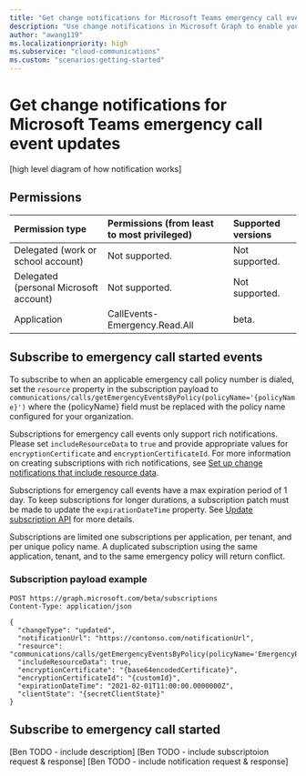 ```yaml
---
title: "Get change notifications for Microsoft Teams emergency call event updates"
description: "Use change notifications in Microsoft Graph to enable you to subscribe to various events for Microsoft Teams emergency calls."
author: "awang119"
ms.localizationpriority: high
ms.subservice: "cloud-communications"
ms.custom: "scenarios:getting-started"
---
```

# Get change notifications for Microsoft Teams emergency call event updates

[high level diagram of how notification works] 


## Permissions 

| Permission type                       | Permissions (from least to most privileged)              | Supported versions |
|:--------------------------------------|:---------------------------------------------------------|:-------------------|
| Delegated (work or school account)    | Not supported.                                       | Not supported.          |
| Delegated (personal Microsoft account) | Not supported.                                           | Not supported.     |
| Application                           | CallEvents-Emergency.Read.All                                         | beta.     |

## Subscribe to emergency call started events

To subscribe to when an applicable emergency call policy number is dialed, set the `resource` property in the subscription payload to `communications/calls/getEmergencyEventsByPolicy(policyName='{policyName}')` where the {policyName} field must be replaced with the policy name configured for your organization.

Subscriptions for emergency call events only support rich notifications. Please set `includeResourceData` to `true` and provide appropriate values for `encryptionCertificate` and `encryptionCertificateId`. For more information on creating subscriptions with rich notifications, see [Set up change notifications that include resource data](/graph/webhooks-with-resource-data).

Subscriptions for emergency call events have a max expiration period of 1 day. To keep subscriptions for longer durations, a subscription patch must be made to update the `expirationDateTime` property. See [Update subscription API](/graph/api/subscription-update) for more details.

Subscriptions are limited one subscriptions per application, per tenant, and per unique policy name. A duplicated subscription using the same application, tenant, and to the same emergency policy will return conflict.

### Subscription payload example

```http
POST https://graph.microsoft.com/beta/subscriptions
Content-Type: application/json

{
  "changeType": "updated",
  "notificationUrl": "https://contonso.com/notificationUrl",
  "resource": "communications/calls/getEmergencyEventsByPolicy(policyName='EmergencyPolicy')",
  "includeResourceData": true,
  "encryptionCertificate": "{base64encodedCertificate}",
  "encryptionCertificateId": "{customId}",
  "expirationDateTime": "2021-02-01T11:00:00.0000000Z",
  "clientState": "{secretClientState}"
}
```

## Subscribe to emergency call started 
[Ben TODO - include description] 
[Ben TODO - include subscriptoion request & response]
[Ben TODO - include notification request & response]